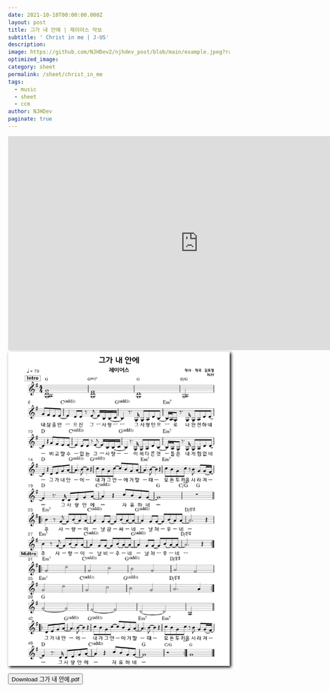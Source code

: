 ```yaml
---
date: 2021-10-18T00:00:00.000Z
layout: post
title: 그가 내 안에 | 제이어스 악보
subtitle: ' Christ in me | J-US'
description: 
image: https://github.com/NJHDev2/njhdev_post/blob/main/example.jpeg?raw=true
optimized_image: 
category: sheet
permalink: /sheet/christ_in_me
tags:
  - music
  - sheet
  - ccm
author: NJHDev
paginate: true
---
```

<iframe width="864" height="486" src="https://www.youtube.com/embed/G0CYgSDYBBI?autoplay=0&rel=0&modestbranding=1" title="YouTube video player" frameborder="0" allow="accelerometer; autoplay; clipboard-write; encrypted-media; gyroscope; picture-in-picture" allowfullscreen></iframe>

<img src="https://github.com/NJHDev2/njhdev_post/blob/main/sheet/%EA%B7%B8%EA%B0%80%20%EB%82%B4%20%EC%95%88%EC%97%90.png?raw=true" style="filter: drop-shadow(3px 3px 3px #000)">

<button class="downloadbtn" type="button"
        onclick="window.open('https://drive.google.com/uc?export=download&id=1oHKrAC4gRV2J7ziOeZTl3ZZIefRx1Q_y');">
        <i class="fa fa-cloud-download"></i>
        Download 그가 내 안에.pdf
</button>
